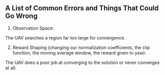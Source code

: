 ## A List of Common Errors and Things That Could Go Wrong

1. Observation Space:

The UAV searches a region far too large for convergence.

2. Reward Shaping (changing our normalization coefficients, the clip function, the moving average window, the reward given to yaw):

The UAV does a poor job at converging to the solution or never converges at all.